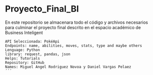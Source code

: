 # Proyecto_Final_BI
En este repositorio se almacenara todo el código y archivos necesarios para culminar el proyecto final descrito en el espacio académico de Business Inteligent

```
API Seleccionada: PokéApi
Endpoints: name, abilities, moves, stats, type and maybe others
Lenguage: Python
library: request, pandas, json
Helps: Tutorials
Repository: GitHub
Names: Miguel Angel Rodriguez Novoa y Daniel Vargas Pelaez
´´´
